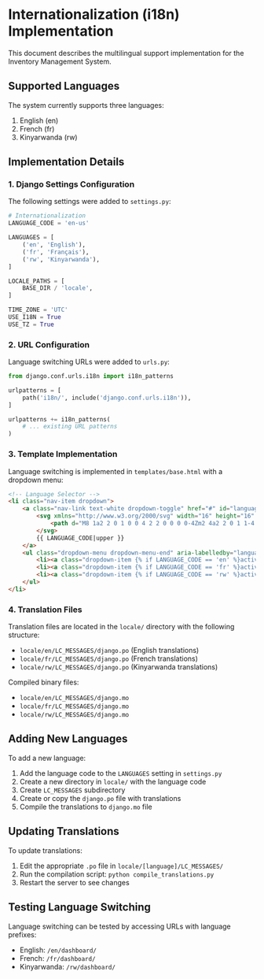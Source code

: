 # Internationalization (i18n) Implementation

This document describes the multilingual support implementation for the Inventory Management System.

## Supported Languages

The system currently supports three languages:
1. English (en)
2. French (fr)
3. Kinyarwanda (rw)

## Implementation Details

### 1. Django Settings Configuration

The following settings were added to `settings.py`:

```python
# Internationalization
LANGUAGE_CODE = 'en-us'

LANGUAGES = [
    ('en', 'English'),
    ('fr', 'Français'),
    ('rw', 'Kinyarwanda'),
]

LOCALE_PATHS = [
    BASE_DIR / 'locale',
]

TIME_ZONE = 'UTC'
USE_I18N = True
USE_TZ = True
```

### 2. URL Configuration

Language switching URLs were added to `urls.py`:

```python
from django.conf.urls.i18n import i18n_patterns

urlpatterns = [
    path('i18n/', include('django.conf.urls.i18n')),
]

urlpatterns += i18n_patterns(
    # ... existing URL patterns
)
```

### 3. Template Implementation

Language switching is implemented in `templates/base.html` with a dropdown menu:

```html
<!-- Language Selector -->
<li class="nav-item dropdown">
    <a class="nav-link text-white dropdown-toggle" href="#" id="languageDropdown" role="button" data-bs-toggle="dropdown" aria-expanded="false">
        <svg xmlns="http://www.w3.org/2000/svg" width="16" height="16" fill="currentColor" class="bi bi-globe me-1" viewBox="0 0 16 16">
            <path d="M8 1a2 2 0 1 0 0 4 2 2 0 0 0 0-4Zm2 4a2 2 0 1 1-4 0 2 2 0 0 1 4 0Zm-2 2a2 2 0 1 0 0 4 2 2 0 0 0 0-4Z"/>
        </svg>
        {{ LANGUAGE_CODE|upper }}
    </a>
    <ul class="dropdown-menu dropdown-menu-end" aria-labelledby="languageDropdown">
        <li><a class="dropdown-item {% if LANGUAGE_CODE == 'en' %}active{% endif %}" href="{% url 'set_language' 'en' %}">English</a></li>
        <li><a class="dropdown-item {% if LANGUAGE_CODE == 'fr' %}active{% endif %}" href="{% url 'set_language' 'fr' %}">Français</a></li>
        <li><a class="dropdown-item {% if LANGUAGE_CODE == 'rw' %}active{% endif %}" href="{% url 'set_language' 'rw' %}">Kinyarwanda</a></li>
    </ul>
</li>
```

### 4. Translation Files

Translation files are located in the `locale/` directory with the following structure:
- `locale/en/LC_MESSAGES/django.po` (English translations)
- `locale/fr/LC_MESSAGES/django.po` (French translations)
- `locale/rw/LC_MESSAGES/django.po` (Kinyarwanda translations)

Compiled binary files:
- `locale/en/LC_MESSAGES/django.mo`
- `locale/fr/LC_MESSAGES/django.mo`
- `locale/rw/LC_MESSAGES/django.mo`

## Adding New Languages

To add a new language:

1. Add the language code to the `LANGUAGES` setting in `settings.py`
2. Create a new directory in `locale/` with the language code
3. Create `LC_MESSAGES` subdirectory
4. Create or copy the `django.po` file with translations
5. Compile the translations to `django.mo` file

## Updating Translations

To update translations:

1. Edit the appropriate `.po` file in `locale/[language]/LC_MESSAGES/`
2. Run the compilation script: `python compile_translations.py`
3. Restart the server to see changes

## Testing Language Switching

Language switching can be tested by accessing URLs with language prefixes:
- English: `/en/dashboard/`
- French: `/fr/dashboard/`
- Kinyarwanda: `/rw/dashboard/`